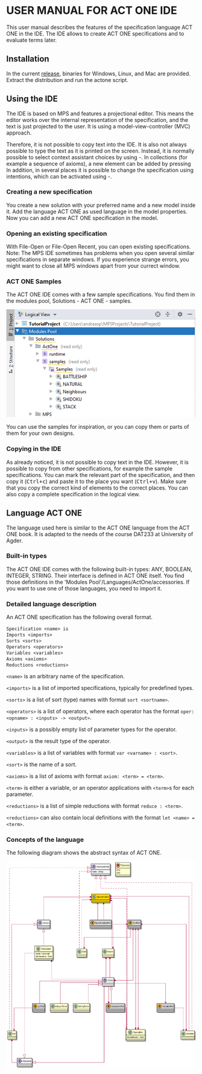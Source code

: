 # USER MANUAL FOR ACT ONE IDE
This user manual describes the features of the specification language ACT ONE in the IDE. 
The IDE allows to create ACT ONE specifications and to evaluate terms later.

## Installation
In the current [release](/../../releases), binaries for Windows, Linux, and Mac are provided.
Extract the distribution and run the actone script.

## Using the IDE
The IDE is based on MPS and features a projectional editor. 
This means the editor works over the internal representation of the specification, and the text is just projected to the user.
It is using a model-view-controller (MVC) approach.

Therefore, it is not possible to copy text into the IDE.
It is also not always possible to type the text as it is printed on the screen.
Instead, it is normally possible to select context assistant choices by using <ctrl>-<space>.
In collections (for example a sequence of axioms), a new element can be added by pressing <enter>
In addition, in several places it is possible to change the specification using intentions, which can be activated using <alt>-<enter>.

### Creating a new specification
You create a new solution with your preferred name and a new model inside it.
Add the language ACT ONE as used language in the model properties.
Now you can add a new ACT ONE specification in the model.

### Opening an existing specification
With File-Open or File-Open Recent, you can open existing specifications.
Note: The MPS IDE sometimes has problems when you open several similar specifications in separate windows.
If you experience strange errors, you might want to close all MPS windows apart from your currect window.

### ACT ONE Samples
The ACT ONE IDE comes with a few sample specifications. You find them in the modules pool, Solutions - ACT ONE - samples.

![samples](./figures/samples.png)

You can use the samples for inspiration, or you can copy them or parts of them for your own designs.

### Copying in the IDE
As already noticed, it is not possible to copy text in the IDE.
However, it is possible to copy from other specifications, for example the sample specifications.
You can mark the relevant part of the specification, and then copy it (<kbd>Ctrl+c</kbd>) and paste it to the place you want (<kbd>Ctrl+v</kbd>).
Make sure that you copy the correct kind of elements to the correct places.
You can also copy a complete specification in the logical view.

## Language ACT ONE
The language used here is similar to the ACT ONE language from the ACT ONE book.
It is adapted to the needs of the course DAT233 at University of Agder.

### Built-in types
The ACT ONE IDE comes with the following built-in types: ANY, BOOLEAN, INTEGER, STRING.
Their interface is defined in ACT ONE itself. You find those definitions in the 'Modules Pool'/Languages/ActOne/accessories.
If you want to use one of those languages, you need to import it.

### Detailed language description
An ACT ONE specification has the following overall format.
```
Specification <name> is
Imports <imports>
Sorts <sorts>
Operators <operators>
Variables <variables>
Axioms <axioms>
Reductions <reductions>
```

`<name>` is an arbitrary name of the specification. <p>
`<imports>` is a list of imported specifications, typically for predefined types.<p>
`<sorts>` is a list of sort (type) names with format `sort <sortname>`.<p>
`<operators>` is a list of operators, where each operator has the format
`oper: <opname> : <inputs> -> <output>`.  <p>
`<inputs>` is a possibly empty list of parameter types for the operator.<p>
`<output>` is the result type of the operator.  <p>
`<variables>` is a list of variables with format `var <varname> : <sort>`.<p>
`<sort>` is the name of a sort.  <p>
`<axioms>` is a list of axioms with format `axiom: <term> = <term>`.<p>
`<term>` is either a variable, or an operator applications with `<term>`s for each parameter.<p>
`<reductions>` is a list of simple reductions with format `reduce : <term>`.  <p>
`<reductions>` can also contain local definitions with the format `let <name> = <term>`.

### Concepts of the language
The following diagram shows the abstract syntax of ACT ONE.

![structure classes](./structure_uml_diagram.png)
